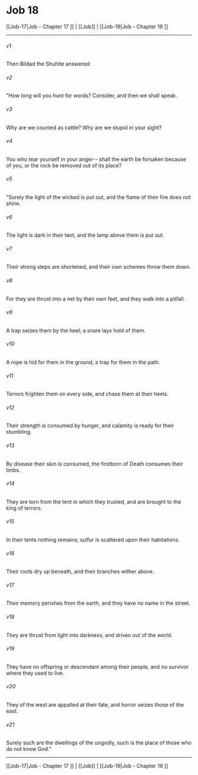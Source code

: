 # Job 18

[[Job-17|Job - Chapter 17 ]] | [[Job]] | [[Job-19|Job - Chapter 19 ]]
***

###### v1
Then Bildad the Shuhite answered:
###### v2
"How long will you hunt for words? Consider, and then we shall speak.
###### v3
Why are we counted as cattle? Why are we stupid in your sight?
###### v4
You who tear yourself in your anger-- shall the earth be forsaken because of you, or the rock be removed out of its place?
###### v5
"Surely the light of the wicked is put out, and the flame of their fire does not shine.
###### v6
The light is dark in their tent, and the lamp above them is put out.
###### v7
Their strong steps are shortened, and their own schemes throw them down.
###### v8
For they are thrust into a net by their own feet, and they walk into a pitfall.
###### v9
A trap seizes them by the heel; a snare lays hold of them.
###### v10
A rope is hid for them in the ground, a trap for them in the path.
###### v11
Terrors frighten them on every side, and chase them at their heels.
###### v12
Their strength is consumed by hunger, and calamity is ready for their stumbling.
###### v13
By disease their skin is consumed, the firstborn of Death consumes their limbs.
###### v14
They are torn from the tent in which they trusted, and are brought to the king of terrors.
###### v15
In their tents nothing remains; sulfur is scattered upon their habitations.
###### v16
Their roots dry up beneath, and their branches wither above.
###### v17
Their memory perishes from the earth, and they have no name in the street.
###### v18
They are thrust from light into darkness, and driven out of the world.
###### v19
They have no offspring or descendant among their people, and no survivor where they used to live.
###### v20
They of the west are appalled at their fate, and horror seizes those of the east.
###### v21
Surely such are the dwellings of the ungodly, such is the place of those who do not know God."

***

[[Job-17|Job - Chapter 17 ]] | [[Job]] | [[Job-19|Job - Chapter 19 ]]
